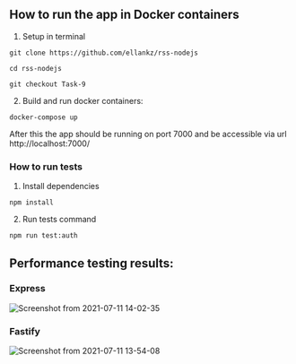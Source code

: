 ## How to run the app in Docker containers

1. Setup in terminal

```
git clone https://github.com/ellankz/rss-nodejs
```

```
cd rss-nodejs
```

```
git checkout Task-9
```

2. Build and run docker containers:

```
docker-compose up
```

After this the app should be running on port 7000 and be accessible via url http://localhost:7000/

### How to run tests

1. Install dependencies

```
npm install
```

2. Run tests command

```
npm run test:auth
```

## Performance testing results:

### Express

![Screenshot from 2021-07-11 14-02-35](https://user-images.githubusercontent.com/6302086/125212129-f60cf600-e2b3-11eb-93ff-4771bd1f28de.png)

### Fastify

![Screenshot from 2021-07-11 13-54-08](https://user-images.githubusercontent.com/6302086/125212123-ee4d5180-e2b3-11eb-8877-7e2b7d799a39.png)
